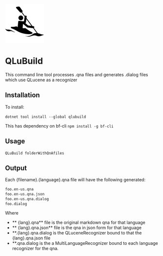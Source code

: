 ![icon](icon.png)

# QLuBuild
This command line tool processes .qna files and generates .dialog files which use QLucene as a recognizer

## Installation
To install:

```dotnet tool install --global qlubuild```

This has dependency on bf-cli
```npm install -g bf-cli ```

## Usage
```
QLuBuild folderWithQnAfiles
```

## Output
Each {filename}.{language}.qna file will have the following generated:

```
foo.en-us.qna
foo.en-us.qna.json
foo.en-us.qna.dialog
foo.dialog
```

Where
* ** {lang}.qna** file is the original markdown qna for that language
* ** {lang}.qna.json** file is the qna in json form for that language
* **.{lang}.qna.dialog is the QLuceneRecognizer bound to that the {lang}.qna.json file
* **.qna.dialog is the a MultiLanguageRecognizer bound to each language recognizer for the qna.

